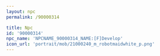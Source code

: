 ```yaml
---
layout: npc
permalink: /90000314

title: Npc
id: '90000314'
npc_name: 'NPCNAME_90000314_NAME:[F]Develop'
icon_url: 'portrait/mob/21000240_m_robotmaidwhite_p.png'
---
```


